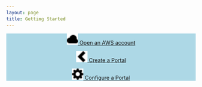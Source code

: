 ```yaml
---
layout: page
title: Getting Started
---
```


  <div class="well" style="background: lightblue;">
  <div class="row">
    <div class="col-sm-4"  style="text-align: center;">
      <p/>
      <a class="btn btn-success btn-lg get-started-btn" href="aws.html">
      <img src="images/cloud.svg" width="30" /> Open an AWS account</a>
    </div>
    <div class="col-sm-4"  style="text-align: center;">
      <p/>
      <a class="btn btn-success btn-lg get-started-btn" href="create.html">
      <img src="images/chevron-left.svg" width="30" /> Create a Portal</a>
    </div>
    <div class="col-sm-4" style="text-align: center;">
     <p/>
     <a class="btn btn-success btn-lg get-started-btn" href="config.html">
     <img src="images/cog.svg" width="30" /> Configure a Portal</a>
    </div>
  </div>
  </div>
  